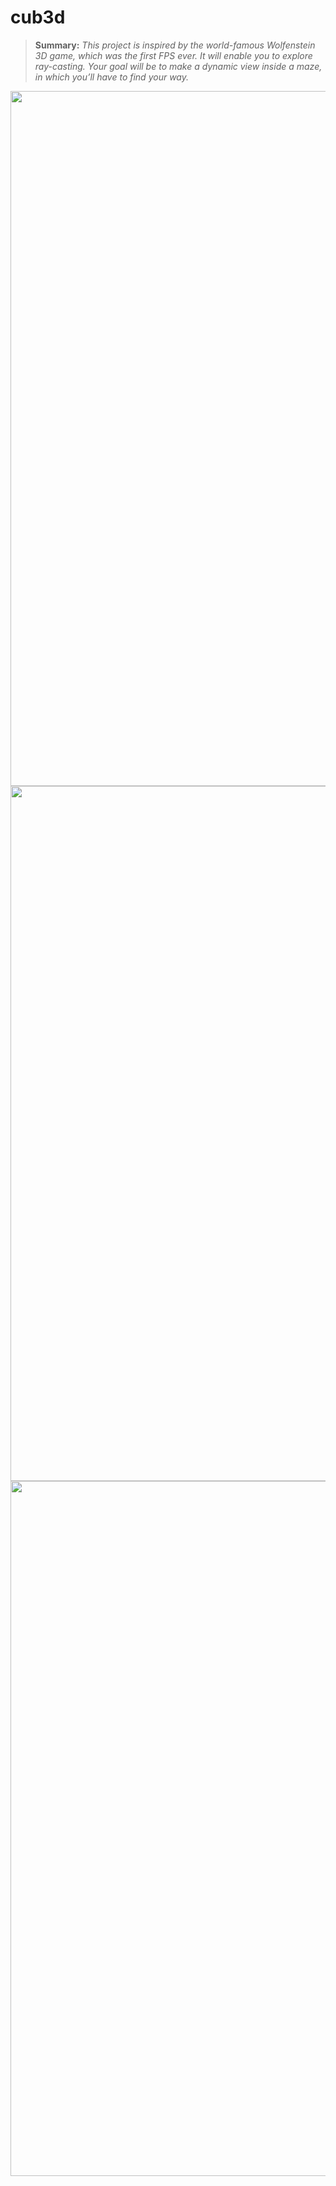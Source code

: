 # cub3d

>**Summary:** *This project is inspired by the world-famous Wolfenstein 3D game, which
was the first FPS ever. It will enable you to explore ray-casting. Your goal will be to
make a dynamic view inside a maze, in which you’ll have to find your way.*

<img width="1112" alt="" src="https://user-images.githubusercontent.com/40171777/131246955-93a8cd0f-ce1a-47e6-9fa8-07ae552f3adf.png">
<img width="1112" alt="" src="https://user-images.githubusercontent.com/40171777/131246957-3e5dd456-55ce-46dd-8753-f93d7e3027c8.png">
<img width="1112" alt="" src="https://user-images.githubusercontent.com/40171777/131246958-82e075af-5404-4f50-82d6-9c5010fd6e31.png">
